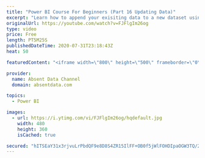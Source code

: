 ```yaml
---
title: "Power BI Course For Beginners (Part 16 Updating Data)"
excerpt: "Learn how to append your exisiting data to a new dataset using the Query Editor in Power BI."
originalUrl: https://youtube.com/watch?v=FJFlgIm26og
type: video
price: Free
length: PT5M25S
publishedDateTime: 2020-07-31T23:18:43Z
heat: 50

featuredContent: "<iframe width=\"800\" height=\"500\" frameborder=\"0\" src=\"https://www.youtube.com/embed/FJFlgIm26og\" allow=\"accelerometer; autoplay; encrypted-media; gyroscope; picture-in-picture\" allowfullscreen></iframe>"

provider:
  name: Absent Data Channel
  domain: absentdata.com

topics:
  - Power BI

images:
  - url: https://i.ytimg.com/vi/FJFlgIm26og/hqdefault.jpg
    width: 480
    height: 360
    isCached: true

secured: "hITSEaY31x3rjvuLrPbdQF9e8D8S4ZR15IlFF+OB0f5jWlFOHDIpaOGW3TQ/2v0cFtAsl2Epo61qj4TkK9UUPMIuoRAapvM0B8FeEDEzioYzaJ+SVr/26lFBalL9RtaNbemFOB6jqPphK2CDoHtxfOzev1c0938R11dhRkMUu6u10kqD+2BdnqxRofqf2Tv5Yb71oi0nY8wq8bzPuYPFJPmxjDy8C9bcc5DYlyhfHQEjztJ0INCwpxEPoR1Hyi9t05PS7hk36knOMrLfOXec5HEBcPDH9PLih8Xf1lhS+JH2HFcoajPo6WFh/OzdWq0vclMKUXK7nGROB9ZvdDmaPv9sdUEAMFOWHiL1FgOCTPy1s0ZMEBhVwiA9zUCXREf6TbugjyuyKZoNrzQVF1hhbqzGwl909FeRWXvkyyKIPfU=;iL9aAbrdQeyQUQGR+fgkLw=="
---
```


